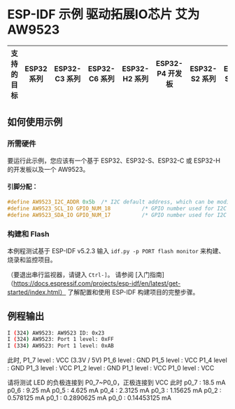 # ESP-IDF 示例 驱动拓展IO芯片 艾为AW9523

|支持的目标 |ESP32 系列 |ESP32-C3 系列 |ESP32-C6 系列 |ESP32-H2 系列 |ESP32-P4 开发板 |ESP32-S2 系列 |ESP32-S3 系列 |
|----------------- |----- |-------- |-------- |-------- |-------- |-------- |-------- |

## 如何使用示例

### 所需硬件

要运行此示例，您应该有一个基于 ESP32、ESP32-S、ESP32-C 或 ESP32-H 的开发板以及一个 AW9523。

#### 引脚分配：

```C
#define AW9523_I2C_ADDR 0x5b  /* I2C default address, which can be modified by hardware, at this time A0 = 1, A1 = 1 */
#define AW9523_SCL_IO GPIO_NUM_18          /* GPIO number used for I2C master clock */
#define AW9523_SDA_IO GPIO_NUM_17          /* GPIO number used for I2C master data  */
```

### 构建和 Flash
本例程测试基于 ESP-IDF v5.2.3
输入 `idf.py -p PORT flash monitor` 来构建、烧录和监控项目。

（要退出串行监视器，请键入 ``Ctrl-]``。 请参阅 [入门指南]（https://docs.espressif.com/projects/esp-idf/en/latest/get-started/index.html） 了解配置和使用 ESP-IDF 构建项目的完整步骤。

## 例程输出

```bash
I (324) AW9523: AW9523 ID: 0x23
I (324) AW9523: Port 1 level: 0xFF
I (334) AW9523: Port 1 level: 0xAB
```
此时, 
P1_7 level : VCC (3.3V / 5V)
P1_6 level : GND
P1_5 level : VCC
P1_4 level : GND
P1_3 level : VCC
P1_2 level : GND
P1_1 level : VCC
P1_0 level : VCC

请将测试 LED 的负极连接到 P0_7~P0_0，正极连接到 VCC
此时
p0_7 : 18.5 mA
p0_6 : 9.25 mA
p0_5 : 4.625 mA
p0_4 : 2.3125 mA
p0_3 : 1.15625 mA
p0_2 : 0.578125 mA
p0_1 : 0.2890625 mA
p0_0 : 0.14453125 mA